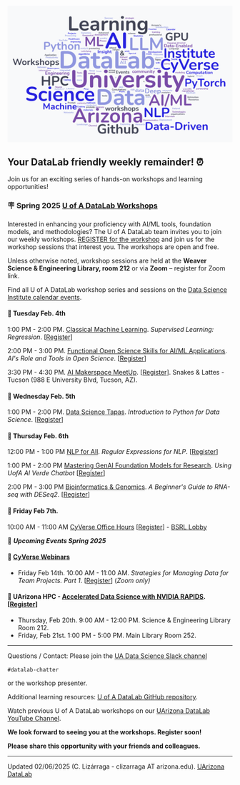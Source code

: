 
![WordCloud](images/DataLab_WordCloud3.png)

## Your DataLab friendly weekly remainder! :alarm_clock:

Join us for an exciting series of hands-on workshops and learning opportunities!                    

### :placard: Spring 2025 [U of A DataLab Workshops](https://www.datascience.arizona.edu/education/uarizona-data-lab)

Interested in enhancing your proficiency with AI/ML tools, foundation models, and methodologies? The U of A DataLab team invites you to join our weekly workshops. [REGISTER for the workshop](https://datascience.arizona.edu/education/uarizona-data-lab) and join us for the workshop sessions that interest you. The workshops are open and free.

Unless otherwise noted, workshop sessions are held at the **Weaver Science & Engineering Library, room 212** or via **Zoom** – register for Zoom link.

Find all U of A DataLab workshop series and sessions on the [Data Science Institute calendar events](s://www.datascience.arizona.edu/calendar).

#### :pushpin: Tuesday Feb. 4th
<!--
11:30 AM - 1:00 PM. [Leadership through Project Management: Team Culture Tips for Successful Research Projects](https://github.com/ua-datalab/ResearchProductivity/blob/main/README.md) (Zoom only). [[Register for Zoom link](https://uarizona.co1.qualtrics.com/survey-builder/SV_cw3FdoEFy1SSp26)]
-->

1:00 PM - 2:00 PM. [Classical Machine Learning](https://github.com/ua-datalab/MLWorkshops/blob/main/README.md). _Supervised Learning: Regression_. [[Register](https://uarizona.co1.qualtrics.com/jfe/form/SV_0CyWx6D43C7ZsmG)]

2:00 PM - 3:00 PM. [Functional Open Science Skills for AI/ML Applications](https://github.com/ua-datalab/FunctionalOpenSourceSkills/wiki). _AI's Role and Tools in Open Science_. [[Register](https://uarizona.co1.qualtrics.com/jfe/form/SV_cI55gABtcr9GjfE)]

3:30 PM - 4:30 PM. [AI Makerspace MeetUp](https://github.com/ua-datalab/AI-Makerspace/blob/main/README.md). [[Register](https://uarizona.co1.qualtrics.com/jfe/form/SV_5mRIgo8t54wO3Ii)]. Snakes & Lattes - Tucson (988 E University Blvd, Tucson, AZ).


#### :pushpin: Wednesday Feb. 5th
1:00 PM - 2:00 PM. [Data Science Tapas](https://github.com/ua-datalab/DataScience-Tapas/blob/main/README.md). _Introduction to Python for Data Science_. [[Register](https://uarizona.co1.qualtrics.com/jfe/form/SV_brM5XGZHc4AhHgO)] 

#### :pushpin: Thursday Feb. 6th
12:00 PM - 1:00 PM [NLP for All](https://github.com/ua-datalab/NLP-Speech/blob/main/README.md). _Regular Expressions for NLP_.  [[Register](https://uarizona.co1.qualtrics.com/jfe/form/SV_3pEBKSiN4ejcY86)]

1:00 PM - 2:00 PM [Mastering GenAI Foundation Models for Research](https://github.com/ua-datalab/Generative-AI/blob/main/README.md). _Using UofA AI Verde Chatbot_ [[Register](https://uarizona.co1.qualtrics.com/jfe/form/SV_0wWiJ946ta9ExzE)]

2:00 PM - 3:00 PM [Bioinformatics & Genomics](https://github.com/ua-datalab/Bioinformatics/wiki). _A Beginner's Guide to RNA-seq with DESeq2_. [[Register](https://uarizona.co1.qualtrics.com/jfe/form/SV_eUHXcEqBSFo44d0)]

#### :pushpin: Friday Feb 7th.
10:00 AM - 11:00 AM [CyVerse Office Hours](https://learning.cyverse.org/)  [[Register](https://uarizona.co1.qualtrics.com/jfe/form/SV_d0F8WzR8CjuF6Qe)] - [BSRL Lobby](https://bsrl.arizona.edu/)

:calendar: _**Upcoming Events Spring 2025**_ 

#### :pushpin: [CyVerse Webinars](https://cyverse.org/webinars)
* Friday Feb 14th. 10:00 AM - 11:00 AM. _Strategies for Managing Data for Team Projects. Part 1_. [[Register](https://uarizona.co1.qualtrics.com/jfe/form/SV_cMggVcnCLwAWL6m)]
 (_Zoom only)_

#### :pushpin:  UArizona HPC -  [Accelerated Data Science with NVIDIA RAPIDS](https://www.nvidia.com/content/dam/en-zz/Solutions/deep-learning/deep-learning-education/DLI-Workshop-Fundamentals-of-Accelerated-Data-Science-with-RAPIDS.pdf).   [[Register](https://docs.google.com/forms/d/e/1FAIpQLSdBFAqG9AzDnupatWYyxWmxK_PTLO5C9NNfT6BMGJejENfruQ/viewform?usp=header)]
* Thursday, Feb 20th. 9:00 AM - 12:00 PM. Science & Engineering Library Room 212.
* Friday, Feb 21st. 1:00 PM - 5:00 PM. Main Library Room 252.



***

Questions / Contact: Please join the [UA Data Science Slack channel](https://uadatascience.slack.com/#datalab-chatter)
```
#datalab-chatter
```
or the workshop presenter.

Additional learning resources:  [U of A DataLab GitHub repository](https://ua-datalab.github.io/).

Watch previous U of A DataLab workshops on our [UArizona DataLab YouTube Channel](https://www.youtube.com/@UArizonaDataLab/playlists).

**We look forward to seeing you at the workshops. Register soon!**

**Please share this opportunity with your friends and colleagues.**

***


Updated 02/06/2025 (C. Lizárraga - clizarraga AT arizona.edu). [UArizona DataLab](https://ua-datalab.github.io/)


